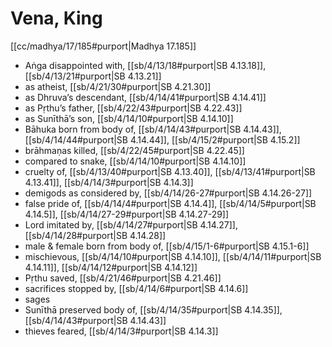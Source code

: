 # Vena, King

[[cc/madhya/17/185#purport|Madhya 17.185]]

* Aṅga disappointed with, [[sb/4/13/18#purport|SB 4.13.18]], [[sb/4/13/21#purport|SB 4.13.21]]
* as atheist, [[sb/4/21/30#purport|SB 4.21.30]]
* as Dhruva’s descendant, [[sb/4/14/41#purport|SB 4.14.41]]
* as Pṛthu’s father, [[sb/4/22/43#purport|SB 4.22.43]]
* as Sunīthā’s son, [[sb/4/14/10#purport|SB 4.14.10]]
* Bāhuka born from body of, [[sb/4/14/43#purport|SB 4.14.43]], [[sb/4/14/44#purport|SB 4.14.44]], [[sb/4/15/2#purport|SB 4.15.2]]
* brāhmaṇas killed, [[sb/4/22/45#purport|SB 4.22.45]]
* compared to snake, [[sb/4/14/10#purport|SB 4.14.10]]
* cruelty of, [[sb/4/13/40#purport|SB 4.13.40]], [[sb/4/13/41#purport|SB 4.13.41]], [[sb/4/14/3#purport|SB 4.14.3]]
* demigods as considered by, [[sb/4/14/26-27#purport|SB 4.14.26-27]]
* false pride of, [[sb/4/14/4#purport|SB 4.14.4]], [[sb/4/14/5#purport|SB 4.14.5]], [[sb/4/14/27-29#purport|SB 4.14.27-29]]
* Lord imitated by, [[sb/4/14/27#purport|SB 4.14.27]], [[sb/4/14/28#purport|SB 4.14.28]]
* male & female born from body of, [[sb/4/15/1-6#purport|SB 4.15.1-6]]
* mischievous, [[sb/4/14/10#purport|SB 4.14.10]], [[sb/4/14/11#purport|SB 4.14.11]], [[sb/4/14/12#purport|SB 4.14.12]]
* Pṛthu saved, [[sb/4/21/46#purport|SB 4.21.46]]
* sacrifices stopped by, [[sb/4/14/6#purport|SB 4.14.6]]
* sages 
* Sunīthā preserved body of, [[sb/4/14/35#purport|SB 4.14.35]], [[sb/4/14/43#purport|SB 4.14.43]]
* thieves feared, [[sb/4/14/3#purport|SB 4.14.3]]
